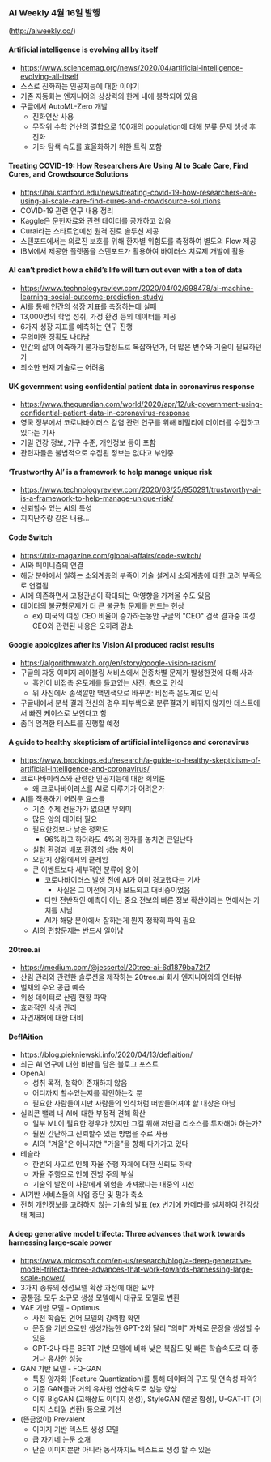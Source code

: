 ### AI Weekly 4월 16일 발행
(http://aiweekly.co/)


#### Artificial intelligence is evolving all by itself
- https://www.sciencemag.org/news/2020/04/artificial-intelligence-evolving-all-itself
- 스스로 진화하는 인공지능에 대한 이야기
- 기존 자동화는 엔지니어의 상상력의 한계 내에 봉착되어 있음
- 구글에서 AutoML-Zero 개발
  - 진화연산 사용
  - 무작위 수학 연산의 결합으로 100개의 population에 대해 분류 문제 생성 후 진화
  - 기타 탐색 속도를 효율화하기 위한 트릭 포함
  
  
#### Treating COVID-19: How Researchers Are Using AI to Scale Care, Find Cures, and Crowdsource Solutions
- https://hai.stanford.edu/news/treating-covid-19-how-researchers-are-using-ai-scale-care-find-cures-and-crowdsource-solutions
- COVID-19 관련 연구 내용 정리
- Kaggle은 문헌자료와 관련 데이터를 공개하고 있음
- Curai라는 스타트업에선 원격 진로 솔루션 제공
- 스탠포드에서는 의료진 보호를 위해 환자별 위험도를 측정하여 별도의 Flow 제공
- IBM에서 제공한 플랫폼을 스탠포드가 활용하여 바이러스 치료제 개발에 활용



#### AI can’t predict how a child’s life will turn out even with a ton of data
- https://www.technologyreview.com/2020/04/02/998478/ai-machine-learning-social-outcome-prediction-study/
- AI를 통해 인간의 성장 지표를 측정하는데 실패
- 13,000명의 학업 성취, 가정 환경 등의 데이터를 제공
- 6가지 성장 지표를 예측하는 연구 진행
- 무의미한 정확도 나타남
- 인간의 삶이 예측하기 불가능할정도로 복잡하던가, 더 많은 변수와 기술이 필요하던가
- 최소한 현재 기술로는 어려움


#### UK government using confidential patient data in coronavirus response
- https://www.theguardian.com/world/2020/apr/12/uk-government-using-confidential-patient-data-in-coronavirus-response
- 영국 정부에서 코로나바이러스 감염 관련 연구를 위해 비밀리에 데이터를 수집하고 있다는 기사
- 기밀 건강 정보, 가구 수준, 개인정보 등이 포함
- 관련자들은 불법적으로 수집된 정보는 없다고 부인중


#### ‘Trustworthy AI’ is a framework to help manage unique risk
- https://www.technologyreview.com/2020/03/25/950291/trustworthy-ai-is-a-framework-to-help-manage-unique-risk/
- 신뢰할수 있는 AI의 특성
- 지지난주랑 같은 내용...


#### Code Switch
- https://trix-magazine.com/global-affairs/code-switch/
- AI와 페미니즘의 연결
- 해당 분야에서 일하는 소외계층의 부족이 기술 설계시 소외계층에 대한 고려 부족으로 연결됨
- AI에 의존하면서 고정관념이 확대되는 악영향을 가져올 수도 있음
- 데이터의 불균형문제가 더 큰 불균형 문제를 만드는 현상
  - ex) 미국의 여성 CEO 비율이 증가하는동안 구글의 "CEO" 검색 결과중 여성 CEO와 관련된 내용은 오히려 감소
  

#### Google apologizes after its Vision AI produced racist results
- https://algorithmwatch.org/en/story/google-vision-racism/
- 구글의 자동 이미지 레이블링 서비스에서 인종차별 문제가 발생한것에 대해 사과
  - 흑인이 비접촉 온도계를 들고있는 사진: 총으로 인식
  - 위 사진에서 손색깔만 백인색으로 바꾸면: 비접촉 온도계로 인식
- 구글내에서 분석 결과 전신의 경우 피부색으로 분류결과가 바뀌지 않지만 테스트에서 빠진 케이스로 보인다고 함
- 좀더 엄격한 테스트를 진행할 예정



#### A guide to healthy skepticism of artificial intelligence and coronavirus
- https://www.brookings.edu/research/a-guide-to-healthy-skepticism-of-artificial-intelligence-and-coronavirus/
- 코로나바이러스와 관련한 인공지능에 대한 회의론
  - 왜 코로나바이러스를 AI로 다루기가 어려운가
- AI를 적용하기 어려운 요소들
  - 기존 주제 전문가가 없으면 무의미
  - 많은 양의 데이터 필요
  - 필요한것보다 낮은 정확도
    - 96%라고 하더라도 4%의 환자를 놓치면 큰일난다
  - 실험 환경과 배포 환경의 성능 차이
  - 오탐지 상황에서의 클레임
  - 큰 이벤트보다 세부적인 분류에 용이
    - 코로나바이러스 발생 전에 AI가 이미 경고했다는 기사
      - 사실은 그 이전에 기사 보도되고 대비중이었음
    - 다만 전반적인 예측이 아닌 중요 전보의 빠른 정보 확산이라는 면에서는 가치를 지님
    - AI가 해당 분야에서 잘하는게 뭔지 정확히 파악 필요
  - AI의 편향문제는 반드시 일어남


#### 20tree.ai
- https://medium.com/@jessertel/20tree-ai-6d1879ba72f7
- 산림 관리와 관련한 솔루션을 제작하는 20tree.ai 회사 엔지니어와의 인터뷰
- 벌채의 수요 공급 예측
- 위성 데이터로 산림 현황 파악
- 효과적인 식생 관리
- 자연재해에 대한 대비



#### DeflAition
- https://blog.piekniewski.info/2020/04/13/deflaition/
- 최근 AI 연구에 대한 비판을 담은 블로그 포스트
- OpenAI
  - 성취 목적, 철학이 존재하지 않음
  - 어디까지 할수있는지를 확인하는것 뿐
  - 필요한 사람들이지만 사람들의 인식처럼 떠받들어져야 할 대상은 아님
- 실리콘 밸리 내 AI에 대한 부정적 견해 확산
  - 일부 ML이 필요한 경우가 있지만 그걸 위해 저만큼 리소스를 투자해야 하는가?
  - 훨씬 간단하고 신뢰할수 있는 방법을 주로 사용
  - AI의 "겨울"은 아니지만 "가을"을 향해 다가가고 있다
- 테슬라
  - 한번의 사고로 인해 자율 주행 자체에 대한 신뢰도 하락
  - 자율 주행으로 인해 전방 주의 부실
  - 기술의 발전이 사람에게 위험을 가져왔다는 대중의 시선
- AI기반 서비스들의 사업 중단 및 평가 축소
- 전혀 개인정보를 고려하지 않는 기술의 발표 (ex 변기에 카메라를 설치하여 건강상태 체크)



#### A deep generative model trifecta: Three advances that work towards harnessing large-scale power
- https://www.microsoft.com/en-us/research/blog/a-deep-generative-model-trifecta-three-advances-that-work-towards-harnessing-large-scale-power/
- 3가지 종류의 생성모델 확장 과정에 대한 요약
- 공통점: 모두 소규모 생성 모델에서 대규모 모델로 변환
- VAE 기반 모델 - Optimus
  - 사전 학습된 언어 모델의 강력함 확인
  - 문장을 기반으로만 생성가능한 GPT-2와 달리 "의미" 자체로 문장을 생성할 수 있음
  - GPT-2나 다른 BERT 기반 모델에 비해 낮은 복잡도 및 빠른 학습속도로 더 좋거나 유사한 성능
- GAN 기반 모델 - FQ-GAN
  - 특징 양자화 (Feature Quantization)를 통해 데이터의 구조 및 연속성 파악?
  - 기존 GAN들과 거의 유사한 연산속도로 성능 향상
  - 이후 BigGAN (고해상도 이미지 생성), StyleGAN (얼굴 합성), U-GAT-IT (이미지 스타일 변환) 등으로 개선
- (뜬금없이) Prevalent
  - 이미지 기반 텍스트 생성 모델
  - 급 자기네 논문 소개
  - 단순 이미지뿐만 아니라 동작까지도 텍스트로 생성 할 수 있음


